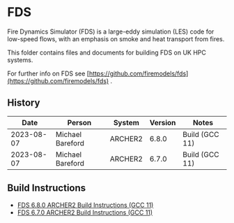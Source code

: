 FDS
===

Fire Dynamics Simulator (FDS) is a large-eddy simulation (LES) code for low-speed flows,
with an emphasis on smoke and heat transport from fires.

This folder contains files and documents for building FDS on UK HPC systems.

For further info on FDS see [https://github.com/firemodels/fds](https://github.com/firemodels/fds) .

History
-------

 Date | Person | System | Version | Notes
 ---- | ------ | ------ | ------- | -----
 2023-08-07 | Michael Bareford | ARCHER2 | 6.8.0 | Build (GCC 11)
 2023-08-07 | Michael Bareford | ARCHER2 | 6.7.0 | Build (GCC 11)

Build Instructions
------------------

* [FDS 6.8.0 ARCHER2 Build Instructions (GCC 11)](build_fds_6.8.0_archer2_gcc11.md)
* [FDS 6.7.0 ARCHER2 Build Instructions (GCC 11)](build_fds_6.7.0_archer2_gcc11.md)
